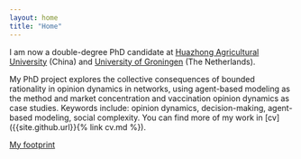 ```yaml
---
layout: home
title: "Home"
---
```


I am now a double-degree PhD candidate at [Huazhong Agricultural University](https://www.hzau.edu.cn/) (China) and [University of Groningen](https://www.rug.nl/) (The Netherlands).

My PhD project explores the collective consequences of bounded rationality in opinion dynamics in networks, using agent-based modeling as the method and market concentration and vaccination opinion dynamics as case studies. Keywords include: opinion dynamics, decision-making, agent-based modeling, social complexity. You can find more of my work in [cv]({{site.github.url}}{% link cv.md %}).

[My footprint](/_includes/liteng_footprint.html)
